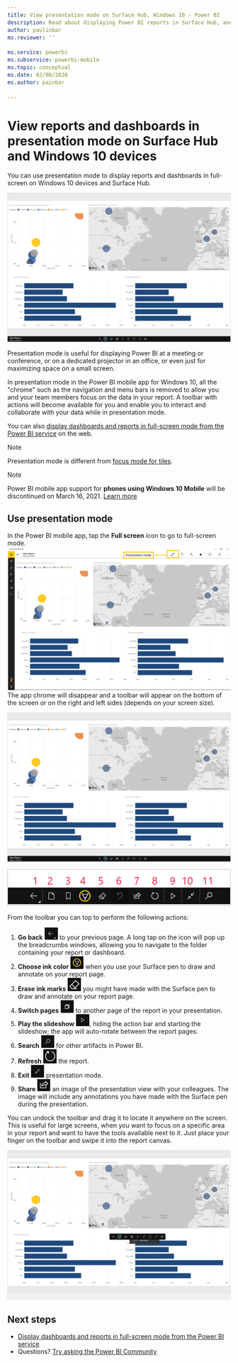 ```yaml
---
title: View presentation mode on Surface Hub, Windows 10 - Power BI
description: Read about displaying Power BI reports in Surface Hub, and displaying Power BI dashboards, reports, and tiles in full-screen mode on Windows 10 devices.
author: paulinbar
ms.reviewer: ''

ms.service: powerbi
ms.subservice: powerbi-mobile
ms.topic: conceptual
ms.date: 02/08/2020
ms.author: painbar

---
```

# View reports and dashboards in presentation mode on Surface Hub and Windows 10 devices
You can use presentation mode to display reports and dashboards in full-screen on Windows 10 devices and Surface Hub. 

![Report in full-screen mode](./media/mobile-windows-10-app-presentation-mode/power-bi-presentation-mode-2.png)

Presentation mode is useful for displaying Power BI at a meeting or conference, or on a dedicated projector in an office, or even just for maximizing space on a small screen. 

In presentation mode in the Power BI mobile app for Windows 10, all the "chrome" such as the navigation and menu bars is removed to allow you and your team members focus on the data in your report. A toolbar with actions will become available for you and enable you to interact and collaborate with your data while in presentation mode.

You can also [display dashboards and reports in full-screen mode from the Power BI service](../end-user-focus.md) on the web.

> [!NOTE]
> Presentation mode is different from [focus mode for tiles](mobile-tiles-in-the-mobile-apps.md).

>[!NOTE]
>Power BI mobile app support for **phones using Windows 10 Mobile** will be discontinued on March 16, 2021. [Learn more](https://go.microsoft.com/fwlink/?linkid=2121400)

## Use presentation mode
In the Power BI mobile app, tap the **Full screen** icon to go to full-screen mode.
![Full screen icon](././media/mobile-windows-10-app-presentation-mode/power-bi-full-screen-icon.png)
The app chrome will disappear and a toolbar will appear on the bottom of the screen or on the right and left sides (depends on your screen size).

![Report in full-screen mode with side toolbars](./media/mobile-windows-10-app-presentation-mode/power-bi-presentation-mode-2.png)

![Presentation mode icons](./media/mobile-windows-10-app-presentation-mode/power-bi-windows-10-presentation-icon-legend.png)

From the toolbar you can top to perform the following actions:

1. **Go back** ![back icon](./media/mobile-windows-10-app-presentation-mode/power-bi-windows-10-presentation-back-icon.png) to your previous page. A long tap on the icon will pop up the breadcrumbs windows, allowing you to navigate to the folder containing your report or dashboard.
2. **Choose ink color** ![ink icon](./media/mobile-windows-10-app-presentation-mode/power-bi-windows-10-presentation-ink-icon.png) when you use your Surface pen to draw and annotate on your report page.
3. **Erase ink marks** ![eraser icon](./media/mobile-windows-10-app-presentation-mode/power-bi-windows-10-presentation-eraser-icon.png) you might have made with the Surface pen to draw and annotate on your report page.  
4. **Switch pages** ![pagination icon](./media/mobile-windows-10-app-presentation-mode/power-bi-windows-10-presentation-pages-icon.png) to another page of the report in your presentation.
5. **Play the slideshow**  ![Play icon](./media/mobile-windows-10-app-presentation-mode/power-bi-windows-10-presentation-play-icon.png), hiding the action bar and starting the slideshow; the app will auto-rotate between the report pages. 
6. **Search** ![Search icon](./media/mobile-windows-10-app-presentation-mode/power-bi-windows-10-presentation-search-icon.png) for other artifacts in Power BI.
7. **Refresh** ![Refresh icon](./media/mobile-windows-10-app-presentation-mode/power-bi-windows-10-presentation-refresh-icon.png) the report.
8. **Exit** ![Exit full-screen mode](./media/mobile-windows-10-app-presentation-mode/power-bi-windows-10-exit-full-screen-icon.png) presentation mode.
8. **Share** ![Share icon](./media/mobile-windows-10-app-presentation-mode/power-bi-windows-10-share-icon.png) an image of the presentation view with your colleagues. The image will include any annotations you have made with the Surface pen during the presentation.

You can undock the toolbar and drag it to locate it anywhere on the screen. This is useful for large screens, when you want to focus on a specific area in your report and want to have the tools available next to it. Just place your finger on the toolbar and swipe it into the report canvas.

![Report in presentation mode and undocked toolbar](./media/mobile-windows-10-app-presentation-mode/power-bi-windows-10-presentation-drag-toolbar-2.png)


## Next steps
* [Display dashboards and reports in full-screen mode from the Power BI service](../end-user-focus.md)
* Questions? [Try asking the Power BI Community](https://community.powerbi.com/)

